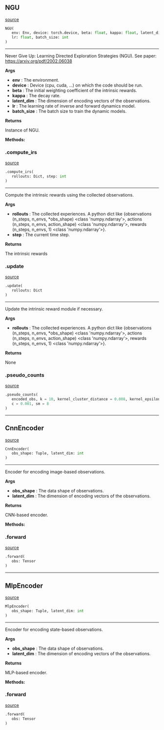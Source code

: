 #


## NGU
[source](https://github.com/BellmanProject/Hsuanwu/blob/main/hsuanwu/xplore/reward/ngu.py/#L66)
```python 
NGU(
   env: Env, device: torch.device, beta: float, kappa: float, latent_dim: int,
   lr: float, batch_size: int
)
```


---
Never Give Up: Learning Directed Exploration Strategies (NGU).
See paper: https://arxiv.org/pdf/2002.06038


**Args**

* **env**  : The environment.
* **device**  : Device (cpu, cuda, ...) on which the code should be run.
* **beta**  : The initial weighting coefficient of the intrinsic rewards.
* **kappa**  : The decay rate.
* **latent_dim**  : The dimension of encoding vectors of the observations.
* **lr**  : The learning rate of inverse and forward dynamics model.
* **batch_size**  : The batch size to train the dynamic models.


**Returns**

Instance of NGU.


**Methods:**


### .compute_irs
[source](https://github.com/BellmanProject/Hsuanwu/blob/main/hsuanwu/xplore/reward/ngu.py/#L112)
```python
.compute_irs(
   rollouts: Dict, step: int
)
```

---
Compute the intrinsic rewards using the collected observations.


**Args**

* **rollouts**  : The collected experiences. A python dict like 
    {observations (n_steps, n_envs, *obs_shape) <class 'numpy.ndarray'>,
    actions (n_steps, n_envs, action_shape) <class 'numpy.ndarray'>,
    rewards (n_steps, n_envs, 1) <class 'numpy.ndarray'>}.
* **step**  : The current time step.


**Returns**

The intrinsic rewards

### .update
[source](https://github.com/BellmanProject/Hsuanwu/blob/main/hsuanwu/xplore/reward/ngu.py/#L160)
```python
.update(
   rollouts: Dict
)
```

---
Update the intrinsic reward module if necessary.


**Args**

* **rollouts**  : The collected experiences. A python dict like 
    {observations (n_steps, n_envs, *obs_shape) <class 'numpy.ndarray'>,
    actions (n_steps, n_envs, action_shape) <class 'numpy.ndarray'>,
    rewards (n_steps, n_envs, 1) <class 'numpy.ndarray'>}.


**Returns**

None

### .pseudo_counts
[source](https://github.com/BellmanProject/Hsuanwu/blob/main/hsuanwu/xplore/reward/ngu.py/#L191)
```python
.pseudo_counts(
   encoded_obs, k = 10, kernel_cluster_distance = 0.008, kernel_epsilon = 0.0001,
   c = 0.001, sm = 8
)
```


----


## CnnEncoder
[source](https://github.com/BellmanProject/Hsuanwu/blob/main/hsuanwu/xplore/reward/ngu.py/#L12)
```python 
CnnEncoder(
   obs_shape: Tuple, latent_dim: int
)
```


---
Encoder for encoding image-based observations.


**Args**

* **obs_shape**  : The data shape of observations.
* **latent_dim**  : The dimension of encoding vectors of the observations.


**Returns**

CNN-based encoder.


**Methods:**


### .forward
[source](https://github.com/BellmanProject/Hsuanwu/blob/main/hsuanwu/xplore/reward/ngu.py/#L36)
```python
.forward(
   obs: Tensor
)
```


----


## MlpEncoder
[source](https://github.com/BellmanProject/Hsuanwu/blob/main/hsuanwu/xplore/reward/ngu.py/#L44)
```python 
MlpEncoder(
   obs_shape: Tuple, latent_dim: int
)
```


---
Encoder for encoding state-based observations.


**Args**

* **obs_shape**  : The data shape of observations.
* **latent_dim**  : The dimension of encoding vectors of the observations.


**Returns**

MLP-based encoder.


**Methods:**


### .forward
[source](https://github.com/BellmanProject/Hsuanwu/blob/main/hsuanwu/xplore/reward/ngu.py/#L61)
```python
.forward(
   obs: Tensor
)
```

